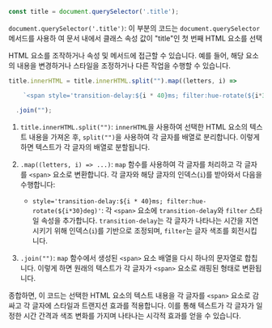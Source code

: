 ```js
const title = document.querySelector('.title');
```

`document.querySelector('.title')`: 이 부분의 코드는 `document.querySelector` 메서드를 사용하
여 문서 내에서 클래스 속성 값이 "title"인 첫 번째 HTML 요소를 선택

HTML 요소를 조작하거나 속성 및 메서드에 접근할 수 있습니다. 예를 들어, 해당 요소의 내용을 변경하거나 스타일을 조정하거나 다른 작업을 수행할 수 있습니다.


```js
title.innerHTML = title.innerHTML.split("").map((letters, i) =>

    `<span style='transition-delay:${i * 40}ms; filter:hue-rotate(${i*30}deg)'>${letters}</span>`)

  .join("");
```

1. `title.innerHTML.split("")`: `innerHTML`을 사용하여 선택한 HTML 요소의 텍스트 내용을 가져온 후, `split("")`을 사용하여 각 글자를 배열로 분리합니다. 이렇게 하면 텍스트가 각 글자의 배열로 분할됩니다.

2. `.map((letters, i) => ...)`: `map` 함수를 사용하여 각 글자를 처리하고 각 글자를 `<span>` 요소로 변환합니다. 각 글자와 해당 글자의 인덱스(`i`)를 받아와서 다음을 수행합니다:
   - `style='transition-delay:${i * 40}ms; filter:hue-rotate(${i*30}deg)'`: 각 `<span>` 요소에 `transition-delay`와 `filter` 스타일 속성을 추가합니다. `transition-delay`는 각 글자가 나타나는 시간을 지연시키기 위해 인덱스(`i`)를 기반으로 조정되며, `filter`는 글자 색조를 회전시킵니다.

3. `.join("")`: `map` 함수에서 생성된 `<span>` 요소 배열을 다시 하나의 문자열로 합칩니다. 이렇게 하면 원래의 텍스트가 각 글자가 `<span>` 요소로 래핑된 형태로 변환됩니다.

종합하면, 이 코드는 선택한 HTML 요소의 텍스트 내용을 각 글자를 `<span>` 요소로 감싸고 각 글자에 스타일과 트랜지션 효과를 적용합니다. 이를 통해 텍스트가 각 글자가 일정한 시간 간격과 색조 변화를 가지며 나타나는 시각적 효과를 얻을 수 있습니다.